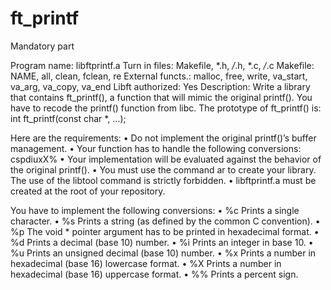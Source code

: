 # ft_printf

Mandatory part

Program name: libftprintf.a
Turn in files: Makefile, *.h, */*.h, *.c, */*.c
Makefile: NAME, all, clean, fclean, re
External functs.: malloc, free, write,
va_start, va_arg, va_copy, va_end
Libft authorized: Yes
Description: Write a library that contains ft_printf(), a function that will mimic the original printf(). You have to recode the printf() function from libc.
The prototype of ft_printf() is: int ft_printf(const char *, ...);

Here are the requirements:
• Do not implement the original printf()’s buffer management.
• Your function has to handle the following conversions: cspdiuxX%
• Your implementation will be evaluated against the behavior of the original printf().
• You must use the command ar to create your library. The use of the libtool command is strictly forbidden.
• libftprintf.a must be created at the root of your repository.

You have to implement the following conversions:
• %c Prints a single character.
• %s Prints a string (as defined by the common C convention).
• %p The void * pointer argument has to be printed in hexadecimal format.
• %d Prints a decimal (base 10) number.
• %i Prints an integer in base 10.
• %u Prints an unsigned decimal (base 10) number.
• %x Prints a number in hexadecimal (base 16) lowercase format.
• %X Prints a number in hexadecimal (base 16) uppercase format.
• %% Prints a percent sign.
